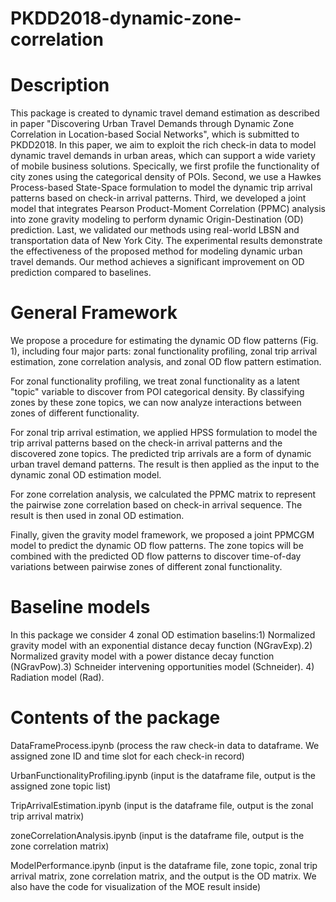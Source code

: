 # PKDD2018-dynamic-zone-correlation
# Description

This package is created to dynamic travel demand estimation as described in paper "Discovering Urban Travel Demands through
Dynamic Zone Correlation in Location-based Social Networks", which is submitted to PKDD2018. In this paper, we aim to exploit the rich check-in data to model dynamic travel demands in urban areas, which can support a wide variety of mobile business solutions. Specically, we first profile the functionality of city zones using the categorical density of POIs. Second, we use a Hawkes Process-based State-Space formulation to model the dynamic trip arrival patterns based on check-in arrival patterns. Third, we developed a joint model that integrates Pearson Product-Moment Correlation (PPMC) analysis into zone gravity modeling to perform dynamic Origin-Destination (OD) prediction. Last, we validated our methods using real-world LBSN and transportation data of New York City. The experimental results demonstrate the effectiveness of the proposed method for modeling dynamic urban travel demands. Our method achieves a significant improvement on OD prediction compared to baselines.

# General Framework
We propose a procedure for estimating the dynamic OD flow patterns (Fig. 1), including four major parts: zonal functionality profiling, zonal trip arrival estimation, zone correlation analysis, and zonal OD flow pattern estimation.

For zonal functionality profiling, we treat zonal functionality as a latent "topic" variable to discover from POI categorical density. By classifying zones by these zone topics, we can now analyze interactions between zones of different functionality.

For zonal trip arrival estimation, we applied HPSS formulation to model the trip arrival patterns based on the check-in arrival patterns and the discovered zone topics. The predicted trip arrivals are a form of dynamic urban travel demand patterns. The result is then applied as the input to the dynamic zonal OD estimation model.

For zone correlation analysis, we calculated the PPMC matrix to represent the pairwise zone correlation based on check-in arrival sequence. The result is then used in zonal OD estimation.

Finally, given the gravity model framework, we proposed a joint PPMCGM model to predict the dynamic OD flow patterns. The zone topics will be combined with the predicted OD flow patterns to discover time-of-day variations between pairwise zones of different zonal functionality.

# Baseline models
In this package we consider 4 zonal OD estimation baselins:1) Normalized gravity model with an exponential distance decay function (NGravExp).2) Normalized gravity model with a power distance decay function (NGravPow).3) Schneider intervening opportunities model (Schneider). 4) Radiation model (Rad).

# Contents of the package

DataFrameProcess.ipynb (process the raw check-in data to dataframe. We assigned zone ID and time slot for each check-in record) 

UrbanFunctionalityProfiling.ipynb (input is the dataframe file, output is the assigned zone topic list)

TripArrivalEstimation.ipynb (input is the dataframe file, output is the zonal trip arrival matrix)

zoneCorrelationAnalysis.ipynb (input is the dataframe file, output is the zone correlation matrix)

ModelPerformance.ipynb (input is the dataframe file, zone topic, zonal trip arrival matrix, zone correlation matrix, and the output is the OD matrix. We also have the code for visualization of the MOE result inside)
